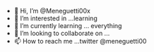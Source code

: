 - 👋 Hi, I’m @Meneguetti00x
- 👀 I’m interested in ...learning 
- 🌱 I’m currently learning ... everything
- 💞️ I’m looking to collaborate on ...
- 📫 How to reach me ...twitter @meneguetti00

<!---
Meneguetti00x/Meneguetti00x is a ✨ special ✨ repository because its `README.md` (this file) appears on your GitHub profile.
You can click the Preview link to take a look at your changes.
--->
